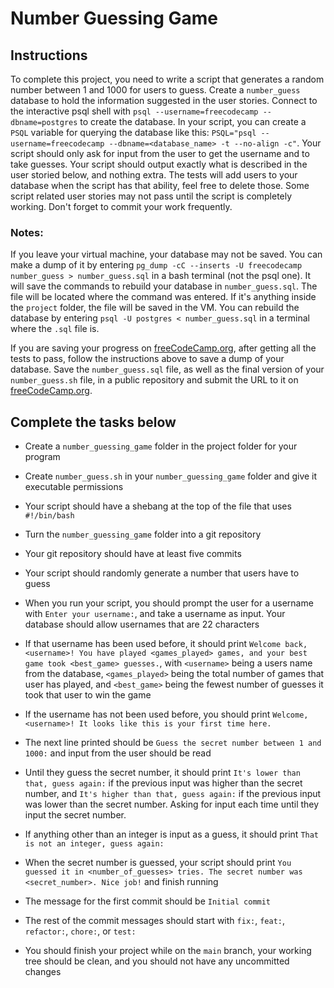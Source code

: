 # Number Guessing Game

## Instructions

To complete this project, you need to write a script that generates a random number between 1 and 1000 for users to guess. Create a `number_guess` database to hold the information suggested in the user stories. Connect to the interactive psql shell with `psql --username=freecodecamp --dbname=postgres` to create the database. In your script, you can create a `PSQL` variable for querying the database like this: `PSQL="psql --username=freecodecamp --dbname=<database_name> -t --no-align -c"`. Your script should only ask for input from the user to get the username and to take guesses. Your script should output exactly what is described in the user storied below, and nothing extra. The tests will add users to your database when the script has that ability, feel free to delete those. Some script related user stories may not pass until the script is completely working. Don't forget to commit your work frequently.

### Notes:

If you leave your virtual machine, your database may not be saved. You can make a dump of it by entering `pg_dump -cC --inserts -U freecodecamp number_guess > number_guess.sql` in a bash terminal (not the psql one). It will save the commands to rebuild your database in `number_guess.sql`. The file will be located where the command was entered. If it's anything inside the `project` folder, the file will be saved in the VM. You can rebuild the database by entering `psql -U postgres < number_guess.sql` in a terminal where the `.sql` file is.

If you are saving your progress on [freeCodeCamp.org](https://freecodecamp.org), after getting all the tests to pass, follow the instructions above to save a dump of your database. Save the `number_guess.sql` file, as well as the final version of your `number_guess.sh` file, in a public repository and submit the URL to it on [freeCodeCamp.org](https://freecodecamp.org).

## Complete the tasks below

* Create a `number_guessing_game` folder in the project folder for your program

* Create `number_guess.sh` in your `number_guessing_game` folder and give it executable permissions

* Your script should have a shebang at the top of the file that uses `#!/bin/bash`

* Turn the `number_guessing_game` folder into a git repository

* Your git repository should have at least five commits

* Your script should randomly generate a number that users have to guess

* When you run your script, you should prompt the user for a username with `Enter your username:`, and take a username as input. Your database should allow usernames that are 22 characters

* If that username has been used before, it should print `Welcome back, <username>! You have played <games_played> games, and your best game took <best_game> guesses.`, with `<username>` being a users name from the database, `<games_played>` being the total number of games that user has played, and `<best_game>` being the fewest number of guesses it took that user to win the game

* If the username has not been used before, you should print `Welcome, <username>! It looks like this is your first time here.`

* The next line printed should be `Guess the secret number between 1 and 1000:` and input from the user should be read

* Until they guess the secret number, it should print `It's lower than that, guess again:` if the previous input was higher than the secret number, and `It's higher than that, guess again:` if the previous input was lower than the secret number. Asking for input each time until they input the secret number.

* If anything other than an integer is input as a guess, it should print `That is not an integer, guess again:`

* When the secret number is guessed, your script should print `You guessed it in <number_of_guesses> tries. The secret number was <secret_number>. Nice job!` and finish running

* The message for the first commit should be `Initial commit`

* The rest of the commit messages should start with `fix:`, `feat:`, `refactor:`, `chore:`, or `test:`

* You should finish your project while on the `main` branch, your working tree should be clean, and you should not have any uncommitted changes
